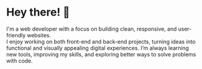 <h1>Hey there! 👋</h1>
I'm a web developer with a focus on building clean, responsive, and user-friendly websites. <br>
I enjoy working on both front-end and back-end projects, turning ideas into functional and visually appealing digital experiences. I’m always learning new tools, improving my skills, and exploring better ways to solve problems with code.

<!---
achraf297/achraf297 is a ✨ special ✨ repository because its `README.md` (this file) appears on your GitHub profile.
You can click the Preview link to take a look at your changes.
--->

